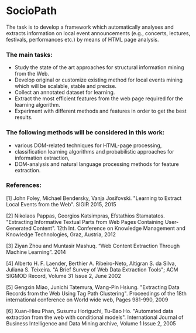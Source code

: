 # SocioPath

The task is to develop a framework which automatically analyses and extracts information on local event announcements (e.g., concerts, lectures, festivals, performances etc.) by means of HTML page analysis. 

### The main tasks:

- Study the state of the art approaches for structural information mining from the Web.
- Develop original or customize existing method for local events mining which will be scalable, stable and precise.
- Collect an annotated dataset for learning.
- Extract the most efficient features from the web page required for the learning algorithm.
- Experiment with different methods and features in order to get the best results. 

### The following methods will be considered in this work:
- various DOM-related techniques for HTML-page processing,
- classification learning algorithms and probabilistic approaches for information extraction,
- DOM-analysis and natural language processing methods for feature extraction.


### References:

[1] John Foley, Michael Bendersky, Vanja Josifovski. "Learning to Extract Local Events from the Web". SIGIR 2015, 2015

[2] Nikolaos Pappas, Georgios Katsimpras, Efstathios Stamatatos. "Extracting Informative Textual Parts from Web Pages Containing User-Generated Content". 12th Int. Conference on Knowledge Management and Knowledge Technologies, Graz, Austria, 2012 

[3] Ziyan Zhou and Muntasir Mashuq. “Web Content Extraction Through Machine
Learning”. 2014

[4] Alberto H. F. Laender, Berthier A. Ribeiro-Neto, Altigran S. da Silva, Juliana S. Teixeira. "A Brief Survey of Web Data Extraction Tools"; ACM SIGMOD Record, Volume 31 Issue 2, June 2002

[5] Gengxin Miao, Junichi Tatemura, Wang-Pin Hsiung. "Extracting Data Records from the Web Using Tag Path Clustering". Proceedings of the 18th international conference on World wide web, Pages 981-990, 2009

[6] Xuan-Hieu Phan, Susumu Horiguchi, Tu-Bao Ho. "Automated data extraction from the web with conditional models". International Journal of Business Intelligence and Data Mining archive, Volume 1 Issue 2, 2005 
